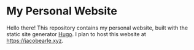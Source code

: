# My Personal Website

Hello there! This repository contains my personal website, built with the static site generator [Hugo](https://gohugo.io/). I plan to host this website at <https://jacobearle.xyz>.